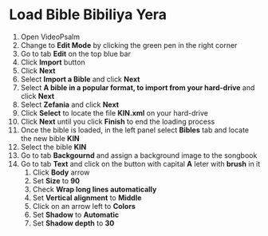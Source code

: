 # Load Bible Bibiliya Yera

1. Open VideoPsalm
2. Change to **Edit Mode** by clicking the green pen in the right corner
3. Go to tab **Edit** on the top blue bar
4. Click **Import** button
5. Click **Next**
6. Select **Import a Bible** and click **Next**
7. Select **A bible in a popular format, to import from your hard-drive** and click **Next**
8. Select **Zefania** and click **Next**
9. Click **Select** to locate the file **KIN.xml** on your hard-drive
10. Click **Next** until you click **Finish** to end the loading process
11. Once the bible is loaded, in the left panel select **Bibles** tab and locate the new bible **KIN**
12. Select the bible **KIN**
13. Go to tab **Backgournd** and assign a background image to the songbook
14. Go to tab **Text** and click on the button with capital **A** leter with **brush** in it
	1. Click **Body** arrow
	2. Set **Size** to **90**
	3. Check **Wrap long lines automatically**
	4. Set **Vertical alignment** to **Middle**
	5. Click on an arrow left to **Colors**
	6. Set **Shadow** to **Automatic**
	7. Set **Shadow depth** to **30**
